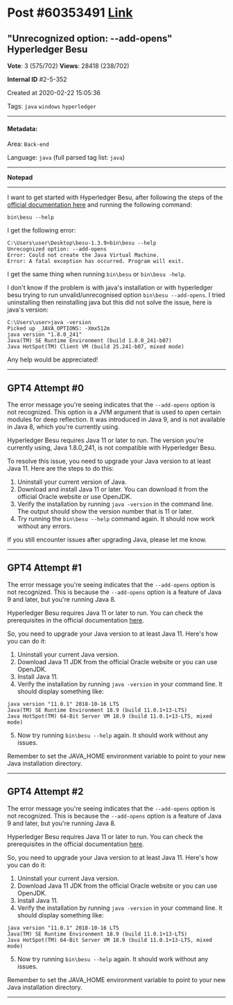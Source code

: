 
# Post \#60353491 [Link](https://stackoverflow.com/questions/60353491/)

## "Unrecognized option: --add-opens" Hyperledger Besu

**Vote**: 3 (575/702) **Views**: 28418 (238/702) 

**Internal ID** \#2-5-352

Created at 2020-02-22 15:05:36

Tags: `java` `windows` `hyperledger`

----------

#### Metadata:

Area: `Back-end`

Language: `java` (full parsed tag list: `java`)

----------

**Notepad**


----------

I want to get started with Hyperledger Besu, after following the steps of the [official documentation here](https://besu.hyperledger.org/en/stable/HowTo/Get-Started/Starting-node/) and running the following command:

`bin\besu --help`

I get the following error:

```
C:\Users\user\Desktop\besu-1.3.9>bin\besu --help
Unrecognized option: --add-opens
Error: Could not create the Java Virtual Machine.
Error: A fatal exception has occurred. Program will exit.
```


I get the same thing when running `bin\besu` or `bin\besu -help`.

I don't know if the problem is with java's installation or with hyperledger besu trying to run unvalid/unrecognised option `bin\besu --add-opens`. I tried uninstalling then reinstalling java but this did not solve the issue, here is java's version:

```
C:\Users\user>java -version
Picked up _JAVA_OPTIONS: -Xmx512m
java version "1.8.0_241"
Java(TM) SE Runtime Environment (build 1.8.0_241-b07)
Java HotSpot(TM) Client VM (build 25.241-b07, mixed mode)
```


Any help would be appreciated!


----------
        
## GPT4 Attempt \#0

The error message you're seeing indicates that the `--add-opens` option is not recognized. This option is a JVM argument that is used to open certain modules for deep reflection. It was introduced in Java 9, and is not available in Java 8, which you're currently using.

Hyperledger Besu requires Java 11 or later to run. The version you're currently using, Java 1.8.0_241, is not compatible with Hyperledger Besu. 

To resolve this issue, you need to upgrade your Java version to at least Java 11. Here are the steps to do this:

1. Uninstall your current version of Java.
2. Download and install Java 11 or later. You can download it from the official Oracle website or use OpenJDK.
3. Verify the installation by running `java -version` in the command line. The output should show the version number that is 11 or later.
4. Try running the `bin\besu --help` command again. It should now work without any errors.

If you still encounter issues after upgrading Java, please let me know.

--------

## GPT4 Attempt \#1

The error message you're seeing indicates that the `--add-opens` option is not recognized. This is because the `--add-opens` option is a feature of Java 9 and later, but you're running Java 8.

Hyperledger Besu requires Java 11 or later to run. You can check the prerequisites in the official documentation [here](https://besu.hyperledger.org/en/stable/HowTo/Get-Started/Install-Binaries/#prerequisites).

So, you need to upgrade your Java version to at least Java 11. Here's how you can do it:

1. Uninstall your current Java version.
2. Download Java 11 JDK from the official Oracle website or you can use OpenJDK.
3. Install Java 11.
4. Verify the installation by running `java -version` in your command line. It should display something like:

```
java version "11.0.1" 2018-10-16 LTS
Java(TM) SE Runtime Environment 18.9 (build 11.0.1+13-LTS)
Java HotSpot(TM) 64-Bit Server VM 18.9 (build 11.0.1+13-LTS, mixed mode)
```

5. Now try running `bin\besu --help` again. It should work without any issues.

Remember to set the JAVA_HOME environment variable to point to your new Java installation directory.

--------

## GPT4 Attempt \#2

The error message you're seeing indicates that the `--add-opens` option is not recognized. This is because the `--add-opens` option is a feature of Java 9 and later, but you're running Java 8.

Hyperledger Besu requires Java 11 or later to run. You can check the prerequisites in the official documentation [here](https://besu.hyperledger.org/en/stable/HowTo/Get-Started/Install-Binaries/#prerequisites).

So, you need to upgrade your Java version to at least Java 11. Here's how you can do it:

1. Uninstall your current Java version.
2. Download Java 11 JDK from the official Oracle website or you can use OpenJDK.
3. Install Java 11.
4. Verify the installation by running `java -version` in your command line. It should display something like:

```
java version "11.0.1" 2018-10-16 LTS
Java(TM) SE Runtime Environment 18.9 (build 11.0.1+13-LTS)
Java HotSpot(TM) 64-Bit Server VM 18.9 (build 11.0.1+13-LTS, mixed mode)
```

5. Now try running `bin\besu --help` again. It should work without any issues.

Remember to set the JAVA_HOME environment variable to point to your new Java installation directory.

--------
